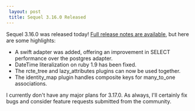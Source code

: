 ```yaml
---
 layout: post
 title: Sequel 3.16.0 Released
---
```


Sequel 3.16.0 was released today!  <a href="/rdoc/files/doc/release_notes/3_16_0_txt.html">Full release notes are available</a>, but here are some highlights:

* A swift adapter was added, offering an improvement in SELECT performance over the postgres adapter.
* DateTime literalization on ruby 1.9 has been fixed.
* The rcte_tree and lazy_attributes plugins can now be used together.
* The identity_map plugin handles composite keys for many_to_one associations.

I currently don't have any major plans for 3.17.0.  As always, I'll certainly fix bugs and consider feature requests submitted from the community.
